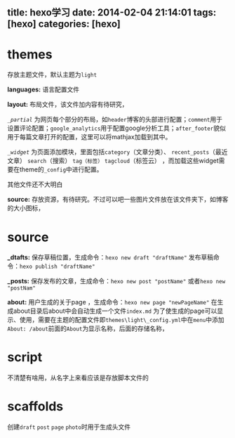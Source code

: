 title: hexo学习
date: 2014-02-04 21:14:01
tags: [hexo]
categories: [hexo]
---

# themes

存放主题文件，默认主题为`light`
<!--more-->



**languages:** 语言配置文件

**layout:** 布局文件，该文件加内容有待研究，

_`_partial`_ 为网页每个部分的布局，如`header`博客的头部进行配置；`comment`用于设置评论配置；`google_analytics`用于配置google分析工具；`after_footer`貌似用于每篇文章打开的配置，这里可以将mathjax加载到其中。

_`_widget`_ 为页面添加模块，里面包括`category`（文章分类）、 `recent_posts`（最近文章） `search`（搜索） `tag（标签）` `tagcloud`（标签云） ，而加载这些widget需要在theme的`_config`中进行配置。

其他文件还不大明白

**source:** 存放资源，有待研究。不过可以吧一些图片文件放在该文件夹下，如博客的大小图标，
<a id="more"></a>

# source

**_dtafts:** 保存草稿位置，生成命令：`hexo new draft "draftName"`
                            发布草稿命令：`hexo publish "draftName"`

**_posts:** 保存发布的文章，生成命令：`hexo new post "postName"` 或者`hexo new "postNam"`

**about:** 用户生成的关于page ，生成命令：`hexo new page "newPageName"`
                在生成about目录后about中会自动生成一个文件`index.md`
                为了使生成的page可以显示、使用，需要在主题的配置文件即`themes\light\_config.yml`中在`menu`中添加`About: /about`前面的`About`为显示名称，后面的存储名称，

# script

不清楚有啥用，从名字上来看应该是存放脚本文件的

# scaffolds

创建`draft` `post` `page` `photo`时用于生成头文件
